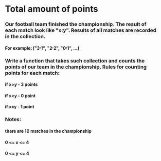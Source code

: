 # Total amount of points

### Our football team finished the championship. The result of each match look like "x:y". Results of all matches are recorded in the collection.

#### For example: ["3:1", "2:2", "0:1", ...]

### Write a function that takes such collection and counts the points of our team in the championship. Rules for counting points for each match:

#### if x>y - 3 points
#### if x<y - 0 point
#### if x=y - 1 point

### Notes:

#### there are 10 matches in the championship
#### 0 <= x <= 4
#### 0 <= y <= 4